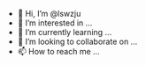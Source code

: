 - 👋 Hi, I’m @lswzju
- 👀 I’m interested in ...
- 🌱 I’m currently learning ...
- 💞️ I’m looking to collaborate on ...
- 📫 How to reach me ...

<!---
lswzju/lswzju is a ✨ special ✨ repository because its `README.md` (this file) appears on your GitHub profile.
You can click the Preview link to take a look at your changes.
--->
